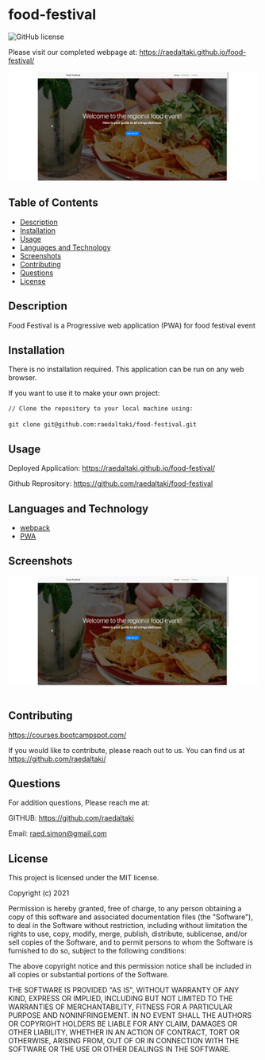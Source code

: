 # food-festival

![GitHub license](https://img.shields.io/badge/license-MIT-ff69b4.svg)

Please visit our completed webpage at:  https://raedaltaki.github.io/food-festival/

![website screenshot](./assets/img/food-festival.gif)

## Table of Contents 

- [Description](#description)
- [Installation](#installation)
- [Usage](#usage)
- [Languages and Technology](#languages-and-technology)
- [Screenshots](#screenshots)
- [Contributing](#contributing)
- [Questions](#Questions)
- [License](#license)

## Description

Food Festival is a Progressive web application (PWA) for food festival event


## Installation

There is no installation required. This application can be run on any web browser. 

If you want to use it to make your own project:

```
// Clone the repository to your local machine using:

git clone git@github.com:raedaltaki/food-festival.git
```

## Usage

  Deployed Application: https://raedaltaki.github.io/food-festival/

  Github Reprository: https://github.com/raedaltaki/food-festival


## Languages and Technology


- [webpack](https://www.npmjs.com/package/webpack "webpack")<br />
- [PWA](https://developer.mozilla.org/en-US/docs/Web/Progressive_web_apps "PWA")<br />


## Screenshots

![website screenshot](./assets/img/food-festival.gif)
 <br /><br />


## Contributing

https://courses.bootcampspot.com/

If you would like to contribute, please reach out to us. You can find us at https://github.com/raedaltaki/

## Questions

For addition questions, Please reach me at:

GITHUB: https://github.com/raedaltaki
  
Email: raed.simon@gmail.com

## License

This project is licensed under the MIT license.

Copyright (c) 2021 

Permission is hereby granted, free of charge, to any person obtaining a copy of this software and associated documentation files (the "Software"), to deal in the Software without restriction, including without limitation the rights to use, copy, modify, merge, publish, distribute, sublicense, and/or sell copies of the Software, and to permit persons to whom the Software is furnished to do so, subject to the following conditions:

The above copyright notice and this permission notice shall be included in all copies or substantial portions of the Software.

THE SOFTWARE IS PROVIDED "AS IS", WITHOUT WARRANTY OF ANY KIND, EXPRESS OR IMPLIED, INCLUDING BUT NOT LIMITED TO THE WARRANTIES OF MERCHANTABILITY, FITNESS FOR A PARTICULAR PURPOSE AND NONINFRINGEMENT. IN NO EVENT SHALL THE AUTHORS OR COPYRIGHT HOLDERS BE LIABLE FOR ANY CLAIM, DAMAGES OR OTHER LIABILITY, WHETHER IN AN ACTION OF CONTRACT, TORT OR OTHERWISE, ARISING FROM, OUT OF OR IN CONNECTION WITH THE SOFTWARE OR THE USE OR OTHER DEALINGS IN THE SOFTWARE.